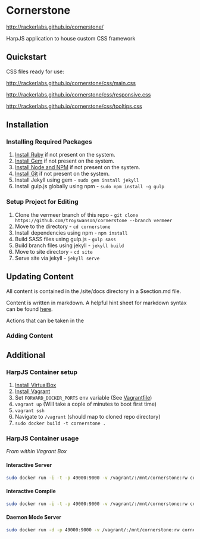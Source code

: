 # Cornerstone

http://rackerlabs.github.io/cornerstone/

HarpJS application to house custom CSS framework

## Quickstart

CSS files ready for use:

http://rackerlabs.github.io/cornerstone/css/main.css

http://rackerlabs.github.io/cornerstone/css/responsive.css

http://rackerlabs.github.io/cornerstone/css/tooltips.css

## Installation

### Installing Required Packages

1. [Install Ruby](https://www.ruby-lang.org/en/installation/) if not present on the system.
2. [Install Gem](http://rubygems.org/pages/download) if not present on the system.
3. [Install Node and NPM](http://nodejs.org/download/) if not present on the system.
4. [Install Git](http://git-scm.com/downloads) if not present on the system.
5. Install Jekyll using gem - `sudo gem install jekyll`
6. Install gulp.js globally using npm - `sudo npm install -g gulp`

### Setup Project for Editing

1. Clone the vermeer branch of this repo - `git clone https://github.com/troyswanson/cornerstone --branch vermeer`
2. Move to the directory - `cd cornerstone`
3. Install dependencies using npm - `npm install`
4. Build SASS files using gulp.js - `gulp sass`
5. Build branch files using jekyll - `jekyll build`
6. Move to site directory - `cd site`
7. Serve site via jekyll - `jekyll serve`

## Updating Content

All content is contained in the /site/docs directory in a $section.md file. 

Content is written in markdown. A helpful hint sheet for markdown syntax can be found [here](http://daringfireball.net/projects/markdown/syntax).

Actions that can be taken in the 

### Adding Content

## Additional

### HarpJS Container setup

1. [Install VirtualBox](https://www.virtualbox.org/wiki/Downloads)
2. [Install Vagrant](http://downloads.vagrantup.com/)
3. Set `FORWARD_DOCKER_PORTS` env variable (See [Vagrantfile](https://github.com/rackerlabs/cornerstone/blob/master/Vagrantfile#L88))
4. `vagrant up` (Will take a cople of minutes to boot first time)
5. `vagrant ssh`
6. Navigate to `/vagrant` (should map to cloned repo directory)
7. `sudo docker build -t cornerstone .`

### HarpJS Container usage

*From within Vagrant Box*

#### Interactive Server

```bash
sudo docker run -i -t -p 49000:9000 -v /vagrant/:/mnt/cornerstone:rw cornerstone
```
    
#### Interactive Compile

```bash
sudo docker run -i -t -p 49000:9000 -v /vagrant/:/mnt/cornerstone:rw cornerstone compile /mnt/cornerstone/public
```

#### Daemon Mode Server

```bash
sudo docker run -d -p 49000:9000 -v /vagrant/:/mnt/cornerstone:rw cornerstone
```
